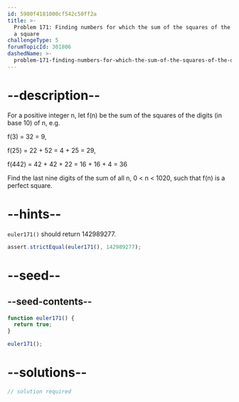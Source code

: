 ```yaml
---
id: 5900f4181000cf542c50ff2a
title: >-
  Problem 171: Finding numbers for which the sum of the squares of the digits is
  a square
challengeType: 5
forumTopicId: 301806
dashedName: >-
  problem-171-finding-numbers-for-which-the-sum-of-the-squares-of-the-digits-is-a-square
---
```


# --description--

For a positive integer n, let f(n) be the sum of the squares of the digits (in base 10) of n, e.g.

f(3) = 32 = 9,

f(25) = 22 + 52 = 4 + 25 = 29,

f(442) = 42 + 42 + 22 = 16 + 16 + 4 = 36

Find the last nine digits of the sum of all n, 0 &lt; n &lt; 1020, such that f(n) is a perfect square.

# --hints--

`euler171()` should return 142989277.

```js
assert.strictEqual(euler171(), 142989277);
```

# --seed--

## --seed-contents--

```js
function euler171() {
  return true;
}

euler171();
```

# --solutions--

```js
// solution required
```
